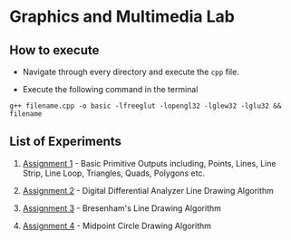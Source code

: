 # Graphics and Multimedia Lab

## How to execute

- Navigate through every directory and execute the `cpp` file.

- Execute the following command in the terminal

```
g++ filename.cpp -o basic -lfreeglut -lopengl32 -lglew32 -lglu32 && filename
```

## List of Experiments

1. [Assignment 1](198-A1) - Basic Primitive Outputs including, Points, Lines, Line Strip, Line Loop, Triangles, Quads, Polygons etc.

2. [Assignment 2](https://github.com/vishaln15/Graphics-and-Multimedia-Lab/198-A2) - Digital Differential Analyzer Line Drawing Algorithm

3. [Assignment 3](https://github.com/vishaln15/Graphics-and-Multimedia-Lab/198-A3) - Bresenham's Line Drawing Algorithm

4. [Assignment 4](https://github.com/vishaln15/Graphics-and-Multimedia-Lab/198-A4) - Midpoint Circle Drawing Algorithm
